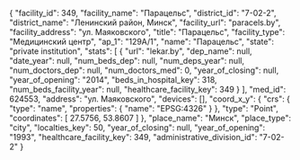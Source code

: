 {
    "facility_id": 349,
    "facility_name": "Парацельс",
    "district_id": "7-02-2",
    "district_name": "Ленинский район, Минск",
    "facility_url": "paracels.by",
    "facility_address": "ул. Маяковского",
    "title": "Парацельс",
    "facility_type": "Медицинский центр",
    "ap_1": "129А\/1",
    "name": "Парацельс",
    "state": "private institution",
    "stats": [
        {
            "url": "lekar.by",
            "dep_name": null,
            "date_year": null,
            "num_beds_dep": null,
            "num_deps_year": null,
            "num_doctors_dep": null,
            "num_doctors_med": 0,
            "year_of_closing": null,
            "year_of_opening": "2014",
            "beds_in_hospital_key": 318,
            "num_beds_facility_year": null,
            "healthcare_facility_key": 349
        }
    ],
    "med_id": 624553,
    "address": "ул. Маяковского",
    "devices": [],
    "coord_x_y": {
        "crs": {
            "type": "name",
            "properties": {
                "name": "EPSG:4326"
            }
        },
        "type": "Point",
        "coordinates": [
            27.5756,
            53.8607
        ]
    },
    "place_name": "Минск",
    "place_type": "city",
    "localties_key": 50,
    "year_of_closing": null,
    "year_of_opening": "1993",
    "healthcare_facility_key": 349,
    "administrative_division_id": "7-02-2"
}